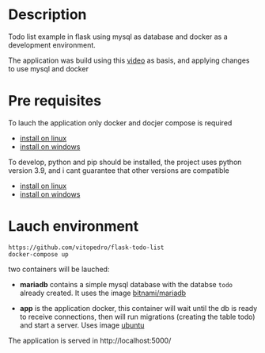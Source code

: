 # Description

Todo list example in flask using mysql as database and docker as a development environment.

The application was build using this [video](https://www.youtube.com/watch?v=Z1RJmh_OqeA&t=327s) as basis, and applying changes to use mysql and docker

# Pre requisites

To lauch the application only docker and docjer compose is required

- [install on linux](https://docs.docker.com/compose/install/)
- [install on windows](https://docs.docker.com/docker-for-windows/install/)

To develop, python and pip should be installed, the project uses python version 3.9, and i cant guarantee that other versions are compatible

- [install on linux](https://docs.python-guide.org/starting/install3/linux/)
- [install on windows](https://www.python.org/downloads/windows/)

# Lauch environment

```
https://github.com/vitopedro/flask-todo-list
docker-compose up
```

two containers will be lauched:

- **mariadb** contains a simple mysql database with the databse `todo` already created. It uses the image [bitnami/mariadb](https://hub.docker.com/r/bitnami/mariadb)

- **app** is the application docker, this container will wait until the db is ready to receive connections, then will run migrations (creating the table todo) and start a server. Uses image [ubuntu](https://hub.docker.com/_/ubuntu)

The application is served in http://localhost:5000/